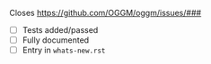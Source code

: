 <!--
Thank you for your pull request!


Below are a few things we ask you kindly to self-check before (or during)
the process!
 
Remove checks that are not relevant.
-->

Closes https://github.com/OGGM/oggm/issues/###

- [ ] Tests added/passed
- [ ] Fully documented
- [ ] Entry in `whats-new.rst` 
